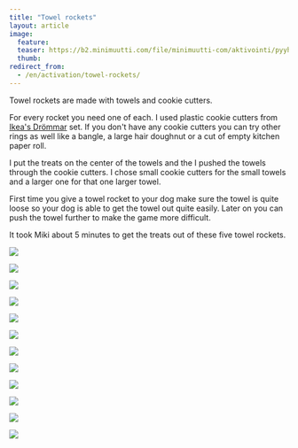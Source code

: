 ```yaml
---
title: "Towel rockets"
layout: article
image:
  feature:
  teaser: https://b2.minimuutti.com/file/minimuutti-com/aktivointi/pyyheraketit/DS41785-245px.jpg
  thumb:
redirect_from:
  - /en/activation/towel-rockets/
---
```


Towel rockets are made with towels and cookie cutters.

For every rocket you need one of each. I used plastic cookie cutters from [Ikea's Drömmar](/en/brain-games/ikeas-drommar-set/) set. If you don't have any cookie cutters you can try other rings as well like a bangle, a large hair doughnut or a cut of empty kitchen paper roll.

I put the treats on the center of the towels and the I pushed the towels through the cookie cutters. I chose small cookie cutters for the small towels and a larger one for that one larger towel.

First time you give a towel rocket to your dog make sure the towel is quite loose so your dog is able to get the towel out quite easily. Later on you can push the towel further to make the game more difficult.

It took Miki about 5 minutes to get the treats out of these five towel rockets.

![](https://b2.minimuutti.com/file/minimuutti-com/aktivointi/pyyheraketit/DS41785-800px.jpg)

![](https://b2.minimuutti.com/file/minimuutti-com/aktivointi/pyyheraketit/DS41801-800px.jpg)

![](https://b2.minimuutti.com/file/minimuutti-com/aktivointi/pyyheraketit/DS41804-800px.jpg)

![](https://b2.minimuutti.com/file/minimuutti-com/aktivointi/pyyheraketit/DS41810-800px.jpg)

![](https://b2.minimuutti.com/file/minimuutti-com/aktivointi/pyyheraketit/DS41813-800px.jpg)

![](https://b2.minimuutti.com/file/minimuutti-com/aktivointi/pyyheraketit/DS41856-800px.jpg)

![](https://b2.minimuutti.com/file/minimuutti-com/aktivointi/pyyheraketit/DS41857-800px.jpg)

![](https://b2.minimuutti.com/file/minimuutti-com/aktivointi/pyyheraketit/DS41869-800px.jpg)

![](https://b2.minimuutti.com/file/minimuutti-com/aktivointi/pyyheraketit/DS41883-800px.jpg)

![](https://b2.minimuutti.com/file/minimuutti-com/aktivointi/pyyheraketit/DS41895-800px.jpg)

![](https://b2.minimuutti.com/file/minimuutti-com/aktivointi/pyyheraketit/DS41928-800px.jpg)

![](https://b2.minimuutti.com/file/minimuutti-com/aktivointi/pyyheraketit/DS41935-800px.jpg)
